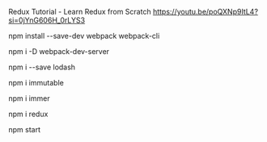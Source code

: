 Redux Tutorial - Learn Redux from Scratch
https://youtu.be/poQXNp9ItL4?si=0jYnG606H_0rLYS3

npm install --save-dev webpack webpack-cli

npm i -D webpack-dev-server

npm i --save lodash

npm i immutable

npm i immer

npm i redux

npm start


